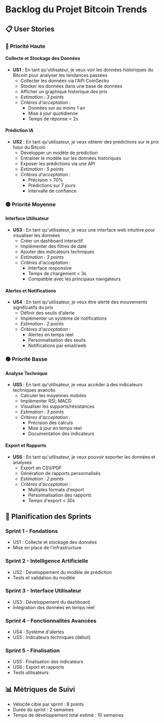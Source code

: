 # Backlog du Projet Bitcoin Trends

## 📋 User Stories

### 🔴 Priorité Haute

#### Collecte et Stockage des Données
- **US1** : En tant qu'utilisateur, je veux voir les données historiques du Bitcoin pour analyser les tendances passées
  - Collecter les données via l'API CoinGecko
  - Stocker les données dans une base de données
  - Afficher un graphique historique des prix
  - *Estimation : 3 points*
  - *Critères d'acceptation* :
    - Données sur au moins 1 an
    - Mise à jour quotidienne
    - Temps de réponse < 2s

#### Prédiction IA
- **US2** : En tant qu'utilisateur, je veux obtenir des prédictions sur le prix futur du Bitcoin
  - Développer un modèle de prédiction
  - Entraîner le modèle sur les données historiques
  - Exposer les prédictions via une API
  - *Estimation : 5 points*
  - *Critères d'acceptation* :
    - Précision > 70%
    - Prédictions sur 7 jours
    - Intervalle de confiance

### 🟡 Priorité Moyenne

#### Interface Utilisateur
- **US3** : En tant qu'utilisateur, je veux une interface web intuitive pour visualiser les données
  - Créer un dashboard interactif
  - Implémenter des filtres de date
  - Ajouter des indicateurs techniques
  - *Estimation : 3 points*
  - *Critères d'acceptation* :
    - Interface responsive
    - Temps de chargement < 3s
    - Compatible avec les principaux navigateurs

#### Alertes et Notifications
- **US4** : En tant qu'utilisateur, je veux être alerté des mouvements significatifs du prix
  - Définir des seuils d'alerte
  - Implémenter un système de notifications
  - *Estimation : 2 points*
  - *Critères d'acceptation* :
    - Alertes en temps réel
    - Personnalisation des seuils
    - Notifications par email/web

### 🟢 Priorité Basse

#### Analyse Technique
- **US5** : En tant qu'utilisateur, je veux accéder à des indicateurs techniques avancés
  - Calculer les moyennes mobiles
  - Implémenter RSI, MACD
  - Visualiser les supports/résistances
  - *Estimation : 3 points*
  - *Critères d'acceptation* :
    - Précision des calculs
    - Mise à jour en temps réel
    - Documentation des indicateurs

#### Export et Rapports
- **US6** : En tant qu'utilisateur, je veux pouvoir exporter les données et analyses
  - Export en CSV/PDF
  - Génération de rapports personnalisés
  - *Estimation : 2 points*
  - *Critères d'acceptation* :
    - Multiples formats d'export
    - Personnalisation des rapports
    - Temps d'export < 30s

## 📅 Planification des Sprints

### Sprint 1 - Fondations
- US1 : Collecte et stockage des données
- Mise en place de l'infrastructure

### Sprint 2 - Intelligence Artificielle
- US2 : Développement du modèle de prédiction
- Tests et validation du modèle

### Sprint 3 - Interface Utilisateur
- US3 : Développement du dashboard
- Intégration des données en temps réel

### Sprint 4 - Fonctionnalités Avancées
- US4 : Système d'alertes
- US5 : Indicateurs techniques (début)

### Sprint 5 - Finalisation
- US5 : Finalisation des indicateurs
- US6 : Export et rapports
- Tests utilisateurs

## 📊 Métriques de Suivi
- Vélocité cible par sprint : 8 points
- Durée du sprint : 2 semaines
- Temps de développement total estimé : 10 semaines 